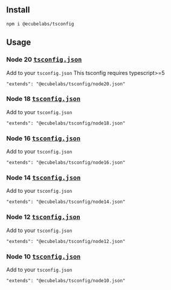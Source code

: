 ## Install
```
npm i @ecubelabs/tsconfig
```

## Usage

### Node 20 <kbd><a href="./node20.json">tsconfig.json</a></kbd>
Add to your `tsconfig.json`
This tsconfig requires typescript>=5
```
"extends": "@ecubelabs/tsconfig/node20.json"
```

### Node 18 <kbd><a href="./node18.json">tsconfig.json</a></kbd>
Add to your `tsconfig.json`
```
"extends": "@ecubelabs/tsconfig/node18.json"
```

### Node 16 <kbd><a href="./node16.json">tsconfig.json</a></kbd>
Add to your `tsconfig.json`
```
"extends": "@ecubelabs/tsconfig/node16.json"
```

### Node 14 <kbd><a href="./node14.json">tsconfig.json</a></kbd>
Add to your `tsconfig.json`
```
"extends": "@ecubelabs/tsconfig/node14.json"
```

### Node 12 <kbd><a href="./node12.json">tsconfig.json</a></kbd>
Add to your `tsconfig.json`
```
"extends": "@ecubelabs/tsconfig/node12.json"
```

### Node 10 <kbd><a href="./node10.json">tsconfig.json</a></kbd>
Add to your `tsconfig.json`
```
"extends": "@ecubelabs/tsconfig/node10.json"
```
